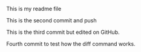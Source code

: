 This is my readme file


This is the second commit and push

This is the third commit but edited on GitHub.

Fourth commit to test how the diff command works.